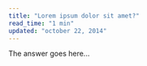 ```yaml
---
title: "Lorem ipsum dolor sit amet?"
read_time: "1 min"
updated: "october 22, 2014"
---
```


The answer goes here...
